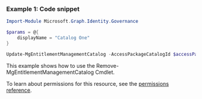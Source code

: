 ### Example 1: Code snippet

```powershellImport-Module Microsoft.Graph.Identity.Governance

$params = @{
	displayName = "Catalog One"
}

Update-MgEntitlementManagementCatalog -AccessPackageCatalogId $accessPackageCatalogId -BodyParameter $params
```
This example shows how to use the Remove-MgEntitlementManagementCatalog Cmdlet.
To learn about permissions for this resource, see the [permissions reference](/graph/permissions-reference).

